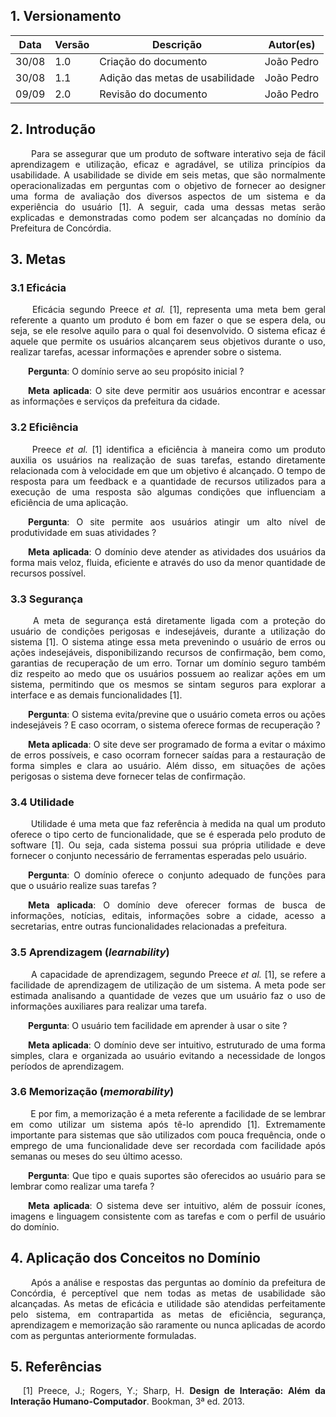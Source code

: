 ## 1. Versionamento
|Data|Versão|Descrição|Autor(es)
|--|--|--|--|
|30/08|1.0|Criação do documento|João Pedro|
|30/08|1.1|Adição das metas de usabilidade|João Pedro|
|09/09|2.0|Revisão do documento|João Pedro|

## 2. Introdução
<p align = "justify"> &emsp;&emsp; Para se assegurar que um produto de software interativo seja de fácil aprendizagem e utilização, eficaz e agradável, se utiliza princípios da usabilidade. A usabilidade se divide em seis metas, que são normalmente operacionalizadas em perguntas com o objetivo de fornecer ao designer uma forma de avaliação dos diversos aspectos de um sistema e da experiência do usuário [1]. A seguir, cada uma dessas metas serão explicadas e demonstradas como podem ser alcançadas no domínio da Prefeitura de Concórdia.</p>

## 3. Metas
### 3.1 Eficácia
<p align = "justify"> &emsp;&emsp; Eficácia segundo Preece <i>et al.</i> [1], representa uma meta bem geral referente a quanto um produto é bom em fazer o que se espera dela, ou seja, se ele resolve aquilo para o qual foi desenvolvido. O sistema eficaz é aquele que permite os usuários alcançarem seus objetivos durante o uso, realizar tarefas, acessar informações e aprender sobre o sistema.</p>
<p align = "justify"> &emsp;&emsp;<b>Pergunta</b>: O domínio serve ao seu propósito inicial ?</p>
<p align = "justify"> &emsp;&emsp;<b>Meta aplicada</b>: O site deve permitir aos usuários encontrar e acessar as informações e serviços da prefeitura da cidade.</p>

### 3.2 Eficiência
<p align = "justify"> &emsp;&emsp; Preece <i>et al.</i> [1] identifica a eficiência à maneira como um produto auxilia os usuários na realização de suas tarefas, estando diretamente relacionada com à velocidade em que um objetivo é alcançado. O tempo de resposta para um feedback e a quantidade de recursos utilizados para a execução de uma resposta são algumas condições que influenciam a eficiência de uma aplicação.</p>
<p align = "justify"> &emsp;&emsp;<b>Pergunta</b>: O site permite aos usuários atingir um alto nível de produtividade em suas atividades ?</p>
<p align = "justify"> &emsp;&emsp;<b>Meta aplicada</b>: O domínio deve atender as atividades dos usuários da forma mais veloz, fluida, eficiente e através do uso da menor quantidade de recursos possível.</p>

### 3.3 Segurança
<p align = "justify"> &emsp;&emsp; A meta de segurança está diretamente ligada com a proteção do usuário de condições perigosas e indesejáveis, durante a utilização do sistema [1]. O sistema atinge essa meta prevenindo o usuário de erros ou ações indesejáveis, disponibilizando recursos de confirmação, bem como, garantias de recuperação de um erro. Tornar um domínio seguro também diz respeito ao medo que os usuários possuem ao realizar ações em um sistema, permitindo que os mesmos se sintam seguros para explorar a interface e as demais funcionalidades [1].</p>
<p align = "justify"> &emsp;&emsp;<b>Pergunta</b>: O sistema evita/previne que o usuário cometa erros ou ações indesejáveis ? E caso ocorram, o sistema oferece formas de recuperação ?</p>
<p align = "justify"> &emsp;&emsp;<b>Meta aplicada</b>: O site deve ser programado de forma a evitar o máximo de erros possíveis, e caso ocorram fornecer saídas para a restauração de forma simples e clara ao usuário. Além disso, em situações de ações perigosas o sistema deve fornecer telas de confirmação.</p>

### 3.4 Utilidade
<p align = "justify"> &emsp;&emsp; Utilidade é uma meta que faz referência à medida na qual um produto oferece o tipo certo de funcionalidade, que se é esperada pelo produto de software [1]. Ou seja, cada sistema possui sua própria utilidade e deve fornecer o conjunto necessário de ferramentas esperadas pelo usuário.</p>
<p align = "justify"> &emsp;&emsp;<b>Pergunta</b>: O domínio oferece o conjunto adequado de funções para que o usuário realize suas tarefas ?</p>
<p align = "justify"> &emsp;&emsp;<b>Meta aplicada</b>: O domínio deve oferecer formas de busca de informações, notícias, editais, informações sobre a cidade, acesso a secretarias, entre outras funcionalidades relacionadas a prefeitura.</p>

### 3.5 Aprendizagem (<i>learnability</i>)
<p align = "justify"> &emsp;&emsp; A capacidade de aprendizagem, segundo Preece <i>et al.</i> [1], se refere a facilidade de aprendizagem de utilização de um sistema. A meta pode ser estimada analisando a quantidade de vezes que um usuário faz o uso de informações auxiliares para realizar uma tarefa.</p>
<p align = "justify"> &emsp;&emsp;<b>Pergunta</b>: O usuário tem facilidade em aprender à usar o site ?</p>
<p align = "justify"> &emsp;&emsp;<b>Meta aplicada</b>: O domínio deve ser intuitivo, estruturado de uma forma simples, clara e organizada ao usuário evitando a necessidade de longos períodos de aprendizagem.</p>

### 3.6 Memorização (<i>memorability</i>)
<p align = "justify"> &emsp;&emsp; E por fim, a memorização é a meta referente a facilidade de se lembrar em como utilizar um sistema após tê-lo aprendido [1]. Extremamente importante para sistemas que são utilizados com pouca frequência, onde o emprego de uma funcionalidade deve ser recordada com facilidade após semanas ou meses do seu último acesso.</p>
<p align = "justify"> &emsp;&emsp;<b>Pergunta</b>: Que tipo e quais suportes são oferecidos ao usuário para se lembrar como realizar uma tarefa ?</p>
<p align = "justify"> &emsp;&emsp;<b>Meta aplicada</b>: O sistema deve ser intuitivo, além de possuir ícones, imagens e linguagem consistente com as tarefas e com o perfil de usuário do domínio.</p>

## 4. Aplicação dos Conceitos no Domínio
<p align = "justify"> &emsp;&emsp; Após a análise e respostas das perguntas ao domínio da prefeitura de Concórdia, é perceptível que nem todas as metas de usabilidade são alcançadas. As metas de eficácia e utilidade são atendidas perfeitamente pelo sistema, em contrapartida as metas de eficiência, segurança, aprendizagem e memorização são raramente ou nunca aplicadas de acordo com as perguntas anteriormente formuladas.</p>

## 5. Referências
<p style="text-align: justify; text-indent: 20px">[1] Preece, J.; Rogers, Y.; Sharp, H. <b>Design de Interação: Além da Interação Humano-Computador</b>. Bookman, 3ª ed. 2013.</p>
